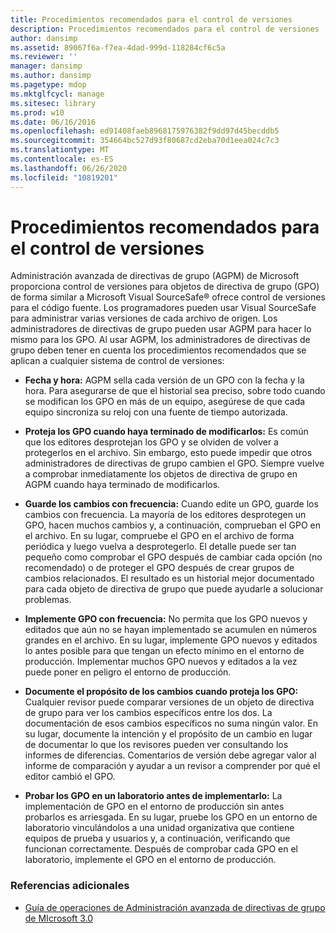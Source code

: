 ```yaml
---
title: Procedimientos recomendados para el control de versiones
description: Procedimientos recomendados para el control de versiones
author: dansimp
ms.assetid: 89067f6a-f7ea-4dad-999d-118284cf6c5a
ms.reviewer: ''
manager: dansimp
ms.author: dansimp
ms.pagetype: mdop
ms.mktglfcycl: manage
ms.sitesec: library
ms.prod: w10
ms.date: 06/16/2016
ms.openlocfilehash: ed91408faeb8968175976382f9dd97d45becddb5
ms.sourcegitcommit: 354664bc527d93f80687cd2eba70d1eea024c7c3
ms.translationtype: MT
ms.contentlocale: es-ES
ms.lasthandoff: 06/26/2020
ms.locfileid: "10819201"
---
```

# Procedimientos recomendados para el control de versiones


Administración avanzada de directivas de grupo (AGPM) de Microsoft proporciona control de versiones para objetos de directiva de grupo (GPO) de forma similar a Microsoft Visual SourceSafe® ofrece control de versiones para el código fuente. Los programadores pueden usar Visual SourceSafe para administrar varias versiones de cada archivo de origen. Los administradores de directivas de grupo pueden usar AGPM para hacer lo mismo para los GPO. Al usar AGPM, los administradores de directivas de grupo deben tener en cuenta los procedimientos recomendados que se aplican a cualquier sistema de control de versiones:

-   **Fecha y hora:** AGPM sella cada versión de un GPO con la fecha y la hora. Para asegurarse de que el historial sea preciso, sobre todo cuando se modifican los GPO en más de un equipo, asegúrese de que cada equipo sincroniza su reloj con una fuente de tiempo autorizada.

-   **Proteja los GPO cuando haya terminado de modificarlos:** Es común que los editores desprotejan los GPO y se olviden de volver a protegerlos en el archivo. Sin embargo, esto puede impedir que otros administradores de directivas de grupo cambien el GPO. Siempre vuelve a comprobar inmediatamente los objetos de directiva de grupo en AGPM cuando haya terminado de modificarlos.

-   **Guarde los cambios con frecuencia:** Cuando edite un GPO, guarde los cambios con frecuencia. La mayoría de los editores desprotegen un GPO, hacen muchos cambios y, a continuación, comprueban el GPO en el archivo. En su lugar, compruebe el GPO en el archivo de forma periódica y luego vuelva a desprotegerlo. El detalle puede ser tan pequeño como comprobar el GPO después de cambiar cada opción (no recomendado) o de proteger el GPO después de crear grupos de cambios relacionados. El resultado es un historial mejor documentado para cada objeto de directiva de grupo que puede ayudarle a solucionar problemas.

-   **Implemente GPO con frecuencia:** No permita que los GPO nuevos y editados que aún no se hayan implementado se acumulen en números grandes en el archivo. En su lugar, implemente GPO nuevos y editados lo antes posible para que tengan un efecto mínimo en el entorno de producción. Implementar muchos GPO nuevos y editados a la vez puede poner en peligro el entorno de producción.

-   **Documente el propósito de los cambios cuando proteja los GPO:** Cualquier revisor puede comparar versiones de un objeto de directiva de grupo para ver los cambios específicos entre los dos. La documentación de esos cambios específicos no suma ningún valor. En su lugar, documente la intención y el propósito de un cambio en lugar de documentar lo que los revisores pueden ver consultando los informes de diferencias. Comentarios de versión debe agregar valor al informe de comparación y ayudar a un revisor a comprender por qué el editor cambió el GPO.

-   **Probar los GPO en un laboratorio antes de implementarlo:** La implementación de GPO en el entorno de producción sin antes probarlos es arriesgada. En su lugar, pruebe los GPO en un entorno de laboratorio vinculándolos a una unidad organizativa que contiene equipos de prueba y usuarios y, a continuación, verificando que funcionan correctamente. Después de comprobar cada GPO en el laboratorio, implemente el GPO en el entorno de producción.

### Referencias adicionales

-   [Guía de operaciones de Administración avanzada de directivas de grupo de MIcrosoft 3.0](operations-guide-for-microsoft-advanced-group-policy-management-30-agpm30ops.md)

 

 





